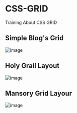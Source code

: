 # CSS-GRID
Training About CSS GRID

## Simple Blog's Grid
![image](https://github.com/paresiqbal/css-grid/assets/73816062/a85163f9-53fd-4d82-b142-6161fd408a37)

## Holy Grail Layout
![image](https://github.com/paresiqbal/css-grid/assets/73816062/1ac1cb69-6510-4d65-a9e1-de57ecdd1381)

## Mansory Grid Layour
![image](https://github.com/paresiqbal/css-grid/assets/73816062/bcc347ed-a65e-4543-8ecd-593110b7a795)


